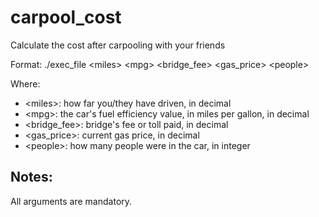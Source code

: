 # carpool_cost
Calculate the cost after carpooling with your friends

Format: ./exec_file \<miles\> \<mpg\> \<bridge_fee\> \<gas_price\> \<people\>

Where:
- \<miles\>: how far you/they have driven, in decimal
- \<mpg\>: the car's fuel efficiency value, in miles per gallon, in decimal
- \<bridge_fee\>: bridge's fee or toll paid, in decimal
- \<gas_price\>: current gas price, in decimal
- \<people\>: how many people were in the car, in integer
## Notes:
All arguments are mandatory. 
